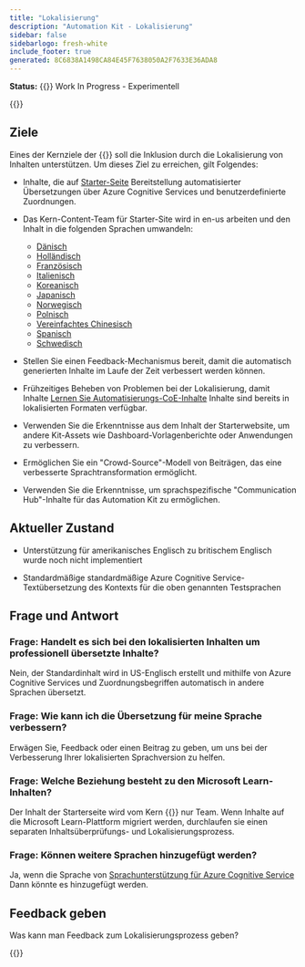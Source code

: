 ```yaml
---
title: "Lokalisierung"
description: "Automation Kit - Lokalisierung"
sidebar: false
sidebarlogo: fresh-white
include_footer: true
generated: 8C6838A1498CA84E45F7638050A2F7633E36ADA8
---
```


**Status:** {{<externalImage src="https://github.githubassets.com/images/icons/emoji/unicode/1f6a7.png" size="16x16" text="Construction Icon">}} Work In Progress - Experimentell

{{<toc>}}

## Ziele

Eines der Kernziele der {{<product-name>}} soll die Inklusion durch die Lokalisierung von Inhalten unterstützen. Um dieses Ziel zu erreichen, gilt Folgendes:

- Inhalte, die auf [Starter-Seite](https://aka.ms/ak4pp/starter) Bereitstellung automatisierter Übersetzungen über Azure Cognitive Services und benutzerdefinierte Zuordnungen.

- Das Kern-Content-Team für Starter-Site wird in en-us arbeiten und den Inhalt in die folgenden Sprachen umwandeln:

  - [Dänisch](https://microsoft.github.io/powercat-automation-kit/da/)
  - [Holländisch](https://microsoft.github.io/powercat-automation-kit/nl/)
  - [Französisch](https://microsoft.github.io/powercat-automation-kit/fr/)
  - [Italienisch](https://microsoft.github.io/powercat-automation-kit/it/)
  - [Koreanisch](https://microsoft.github.io/powercat-automation-kit/ko/)
  - [Japanisch](https://microsoft.github.io/powercat-automation-kit/ja/)
  - [Norwegisch](https://microsoft.github.io/powercat-automation-kit/nb/)
  - [Polnisch](https://microsoft.github.io/powercat-automation-kit/pl/)
  - [Vereinfachtes Chinesisch](https://microsoft.github.io/powercat-automation-kit/zh-hans)
  - [Spanisch](https://microsoft.github.io/powercat-automation-kit/es/)
  - [Schwedisch](https://microsoft.github.io/powercat-automation-kit/sv/)

- Stellen Sie einen Feedback-Mechanismus bereit, damit die automatisch generierten Inhalte im Laufe der Zeit verbessert werden können.

- Frühzeitiges Beheben von Problemen bei der Lokalisierung, damit Inhalte [Lernen Sie Automatisierungs-CoE-Inhalte](https://aka.ms/AutomationCoE) Inhalte sind bereits in lokalisierten Formaten verfügbar.

- Verwenden Sie die Erkenntnisse aus dem Inhalt der Starterwebsite, um andere Kit-Assets wie Dashboard-Vorlagenberichte oder Anwendungen zu verbessern.

- Ermöglichen Sie ein "Crowd-Source"-Modell von Beiträgen, das eine verbesserte Sprachtransformation ermöglicht.

- Verwenden Sie die Erkenntnisse, um sprachspezifische "Communication Hub"-Inhalte für das Automation Kit zu ermöglichen.

## Aktueller Zustand

- Unterstützung für amerikanisches Englisch zu britischem Englisch wurde noch nicht implementiert

- Standardmäßige standardmäßige Azure Cognitive Service-Textübersetzung des Kontexts für die oben genannten Testsprachen

## Frage und Antwort

### **Frage:** Handelt es sich bei den lokalisierten Inhalten um professionell übersetzte Inhalte?

Nein, der Standardinhalt wird in US-Englisch erstellt und mithilfe von Azure Cognitive Services und Zuordnungsbegriffen automatisch in andere Sprachen übersetzt.

### **Frage:** Wie kann ich die Übersetzung für meine Sprache verbessern?

Erwägen Sie, Feedback oder einen Beitrag zu geben, um uns bei der Verbesserung Ihrer lokalisierten Sprachversion zu helfen.

### **Frage:** Welche Beziehung besteht zu den Microsoft Learn-Inhalten?

Der Inhalt der Starterseite wird vom Kern {{<product-name>}} nur Team. Wenn Inhalte auf die Microsoft Learn-Plattform migriert werden, durchlaufen sie einen separaten Inhaltsüberprüfungs- und Lokalisierungsprozess.

### **Frage:** Können weitere Sprachen hinzugefügt werden?

Ja, wenn die Sprache von [Sprachunterstützung für Azure Cognitive Service](https://learn.microsoft.com/azure/cognitive-services/language-support) Dann könnte es hinzugefügt werden.

## Feedback geben

Was kann man Feedback zum Lokalisierungsprozess geben?

{{<questions name="/content/de/localization.json" completed="Vielen Dank für das Ausfüllen der Fragen" showNavigationButtons="false" locale="de">}}
